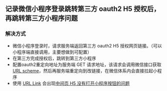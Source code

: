 ## 记录微信小程序登录跳转第三方 oauth2 H5 授权后，再跳转第三方小程序问题

### 解决方式

* 微信小程序登录时，请求服务端返回第三方 oauth2 H5 授权网页链接。（可以小程序端直接调用，主要想做到可配置）
* 在第三方完成授权后，跳转到第三方小程序
* 配置oauth2重定向地址为服务端 GET 请求地址，该请求会调用微信接口获取 [URL scheme](https://developers.weixin.qq.com/miniprogram/dev/framework/open-ability/url-scheme.html)，然后再服务端重定向到改链接，在微信体系内会直接拉起小程序
* 使用 [URL Link](https://developers.weixin.qq.com/miniprogram/dev/framework/open-ability/url-link.html) 会出现[中间页 H5 没有打开小程序按钮的问题](https://developers.weixin.qq.com/community/enterprisewechat/doc/000eec06f9cdc07ebb8d0ef185bc00)